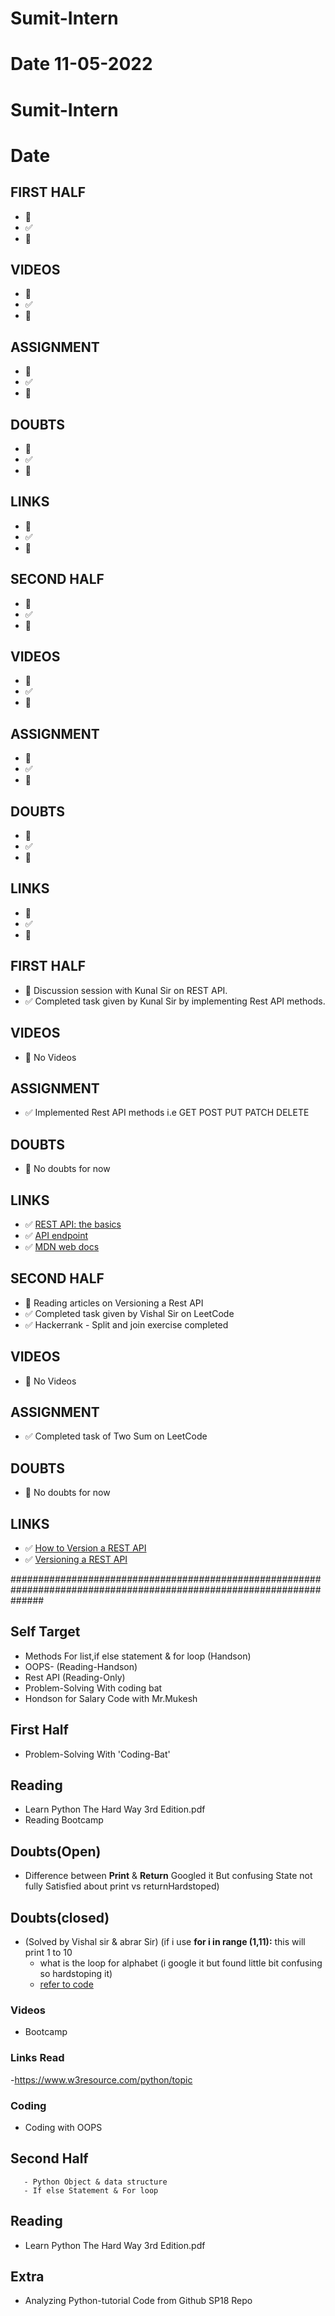 # Sumit-Intern

# Date 11-05-2022

# Sumit-Intern

# Date 


## FIRST HALF

- 🚧 
- ✅
- 🚫

## VIDEOS
- 🚧 
- ✅
- 🚫


## ASSIGNMENT
- 🚧 
- ✅
- 🚫


## DOUBTS
- 🚧 
- ✅
- 🚫


## LINKS
- 🚧 
- ✅
- 🚫


## SECOND HALF
- 🚧 
- ✅
- 🚫



## VIDEOS
- 🚧 
- ✅
- 🚫



## ASSIGNMENT
- 🚧 
- ✅
- 🚫



## DOUBTS
- 🚧 
- ✅
- 🚫



## LINKS

- 🚧 
- ✅
- 🚫


## FIRST HALF

- 🚧 Discussion session with Kunal Sir on REST API.
- ✅ Completed task given by Kunal Sir by implementing Rest API methods.

## VIDEOS

- 🚫 No Videos

## ASSIGNMENT

- ✅ Implemented Rest API methods i.e GET POST PUT PATCH DELETE

## DOUBTS

- 🚫 No doubts for now

## LINKS

- ✅ [REST API: the basics](https://towardsdatascience.com/rest-api-the-basics-d91859537c9d)
- ✅ [API endpoint](https://www.techtarget.com/searchapparchitecture/definition/API-endpoint#:~:text=An%20API%20endpoint%20is%20a,server%20and%20receiving%20a%20response.)
- ✅ [MDN web docs](https://developer.mozilla.org/en-US/docs/Web/API)

## SECOND HALF

- 🚧 Reading articles on Versioning a Rest API
- ✅ Completed task given by Vishal Sir on LeetCode
- ✅ Hackerrank - Split and join exercise completed

## VIDEOS

- 🚫 No Videos

## ASSIGNMENT

- ✅ Completed task of Two Sum on LeetCode 

## DOUBTS

- 🚫 No doubts for now

## LINKS

- ✅ [How to Version a REST API](https://www.freecodecamp.org/news/how-to-version-a-rest-api/#:~:text=API%20versioning%20is%20the%20practice,way%20that%20data%20is%20delivered.)
- ✅ [Versioning a REST API](https://www.baeldung.com/rest-versioning)

######################################################################################################################

## Self Target
 - Methods For list,if else statement & for loop (Handson)
 - OOPS- (Reading-Handson)
 - Rest API (Reading-Only)
 - Problem-Solving With coding bat
 - Hondson for Salary Code with Mr.Mukesh


## First Half
 - Problem-Solving With 'Coding-Bat'
  
## Reading
 - Learn Python The Hard Way 3rd Edition.pdf
 - Reading Bootcamp

## Doubts(Open)
 - Difference between __Print__ & __Return__ Googled it But confusing State not fully Satisfied about print vs returnHardstoped)


## Doubts(closed)
 - (Solved by Vishal sir & abrar Sir) (if i use  __for i in range (1,11):__ this will print 1 to 10 
     - what is the loop for alphabet (i google it but found little bit confusing so hardstoping it)
     - [refer to code](https://github.com/sp18-interns/Sumit-Intern/blob/main/10-May-2022/Nested_list_example.py)

### Videos
- Bootcamp


### Links Read
 -https://www.w3resource.com/python/topic

### Coding
 - Coding with OOPS

## Second Half

       - Python Object & data structure
       - If else Statement & For loop
## Reading
 - Learn Python The Hard Way 3rd Edition.pdf

## Extra
 - Analyzing Python-tutorial Code from Github SP18 Repo 

